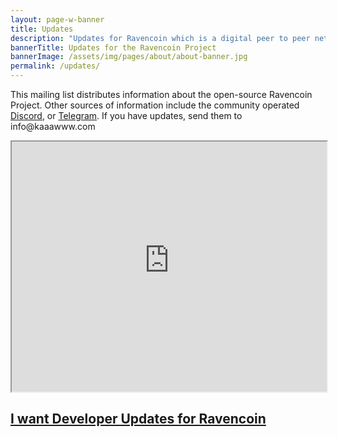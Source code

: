 ```yaml
---
layout: page-w-banner
title: Updates
description: "Updates for Ravencoin which is a digital peer to peer network that aims to implement a use case specific blockchain, designed to efficiently handle one specific function: the transfer of assets from one party to another."
bannerTitle: Updates for the Ravencoin Project
bannerImage: /assets/img/pages/about/about-banner.jpg
permalink: /updates/
---
```



<div class="wrapper mt-8">
  <p>This mailing list distributes information about the open-source Ravencoin Project.  Other sources of information include the community operated <a href='https://discord.gg/jn6uhur'>Discord</a>, or <a href='https://t.me/RavencoinDev'>Telegram</a>. If you have updates, send them to info@kaaawww.com</p>  
</div>


<div class="section-cta mt-4 pb-10">
  <iframe height='400' width='100%' src='https://cdn.forms-content.sg-form.com/8ec7a872-d599-11e9-ada2-7a44cc589a29'></iframe>
</div>


<div class="wrapper mt-4 pb-10">
  	<a href='/devupdates'><h2>I want Developer Updates for Ravencoin</h2></a>
</div>

